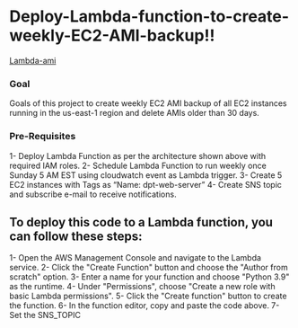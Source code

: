 # Deploy-Lambda-function-to-create-weekly-EC2-AMI-backup!!
[Lambda-ami](https://user-images.githubusercontent.com/99130650/222965557-70381352-30c3-478e-811c-2d7ec234c68f.jpeg)


### Goal
Goals of this project to create weekly EC2 AMI backup of all EC2 instances running in the us-east-1 region and delete AMIs older than 30 days.

### Pre-Requisites
1- Deploy Lambda Function as per the architecture shown above with required IAM roles.
2- Schedule Lambda Function to run weekly once Sunday 5 AM EST using cloudwatch event as Lambda trigger.
3- Create 5 EC2 instances with Tags  as “Name: dpt-web-server”
4- Create SNS topic and subscribe e-mail to receive notifications.

## To deploy this code to a Lambda function, you can follow these steps:

1- Open the AWS Management Console and navigate to the Lambda service.
2- Click the "Create Function" button and choose the "Author from scratch" option.
3- Enter a name for your function and choose "Python 3.9" as the runtime.
4- Under "Permissions", choose "Create a new role with basic Lambda permissions".
5- Click the "Create function" button to create the function.
6- In the function editor, copy and paste the code above.
7- Set the SNS_TOPIC
